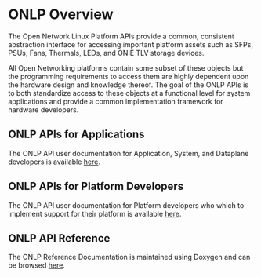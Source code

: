 # ONLP Overview

The Open Network Linux Platform APIs provide a common, consistent abstraction interface for accessing important platform assets such as SFPs, PSUs, Fans, Thermals, LEDs, and ONIE TLV storage devices.

All Open Networking platforms contain some subset of these objects but the programming requirements to access them are highly dependent upon the hardware design and knowledge thereof.
The goal of the ONLP APIs is to both standardize access to these objects at a functional level for system applications and provide a common implementation framework for hardware developers.

## ONLP APIs for Applications

The ONLP API user documentation for Application, System, and Dataplane developers is available [here](http://opencomputeproject.github.io/OpenNetworkLinux/onlp/applications).


## ONLP APIs for Platform Developers

The ONLP API user documentation for Platform developers who which to implement support for their platform is available [here](http://opencomputeproject.github.io/OpenNetworkLinux/onlp/implementors).

## ONLP API Reference

The ONLP Reference Documentation is maintained using Doxygen and can be browsed [here](http://opencomputeproject.github.io/OpenNetworkLinux/onlp/doxygen/html/index.html).
